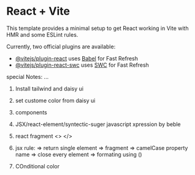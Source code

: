 # React + Vite

This template provides a minimal setup to get React working in Vite with HMR and some ESLint rules.

Currently, two official plugins are available:

- [@vitejs/plugin-react](https://github.com/vitejs/vite-plugin-react/blob/main/packages/plugin-react/README.md) uses [Babel](https://babeljs.io/) for Fast Refresh
- [@vitejs/plugin-react-swc](https://github.com/vitejs/vite-plugin-react-swc) uses [SWC](https://swc.rs/) for Fast Refresh


special Notes:
...
1. Install tailwind and daisy ui
2. set custome color from daisy ui
3. components
4. JSX/react-element/syntectic-suger javascript xpression by beble
5. react fragment <> </> 
6. jsx rule: => return single element => fragment => camelCase property name => close every element => formating using ()



7. COnditional color
